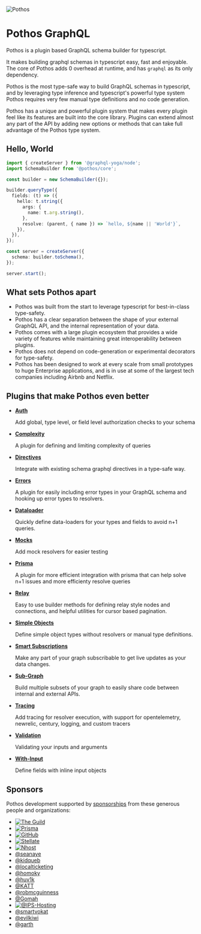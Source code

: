 ![Pothos](https://pothos-graphql.dev/assets/logo-name-auto.svg)

# Pothos GraphQL

Pothos is a plugin based GraphQL schema builder for typescript.

It makes building graphql schemas in typescript easy, fast and enjoyable. The core of Pothos adds 0
overhead at runtime, and has `graphql` as its only dependency.

Pothos is the most type-safe way to build GraphQL schemas in typescript, and by leveraging type
inference and typescript's powerful type system Pothos requires very few manual type definitions and
no code generation.

Pothos has a unique and powerful plugin system that makes every plugin feel like its features are
built into the core library. Plugins can extend almost any part of the API by adding new options or
methods that can take full advantage of the Pothos type system.

## Hello, World

```typescript
import { createServer } from '@graphql-yoga/node';
import SchemaBuilder from '@pothos/core';

const builder = new SchemaBuilder({});

builder.queryType({
  fields: (t) => ({
    hello: t.string({
      args: {
        name: t.arg.string(),
      },
      resolve: (parent, { name }) => `hello, ${name || 'World'}`,
    }),
  }),
});

const server = createServer({
  schema: builder.toSchema(),
});

server.start();
```

## What sets Pothos apart

- Pothos was built from the start to leverage typescript for best-in-class type-safety.
- Pothos has a clear separation between the shape of your external GraphQL API, and the internal
  representation of your data.
- Pothos comes with a large plugin ecosystem that provides a wide variety of features while
  maintaining great interoperability between plugins.
- Pothos does not depend on code-generation or experimental decorators for type-safety.
- Pothos has been designed to work at every scale from small prototypes to huge Enterprise
  applications, and is in use at some of the largest tech companies including Airbnb and Netflix.

## Plugins that make Pothos even better

- [**Auth**](https://pothos-graphql.dev/docs/plugins/scope-auth)

  Add global, type level, or field level authorization checks to your schema

- [**Complexity**](https://pothos-graphql.dev/docs/plugins/complexity)

  A plugin for defining and limiting complexity of queries

- [**Directives**](https://pothos-graphql.dev/docs/plugins/directives)

  Integrate with existing schema graphql directives in a type-safe way.

- [**Errors**](https://pothos-graphql.dev/docs/plugins/errors)

  A plugin for easily including error types in your GraphQL schema and hooking up error types to
  resolvers.

- [**Dataloader**](https://pothos-graphql.dev/docs/plugins/dataloader)

  Quickly define data-loaders for your types and fields to avoid n+1 queries.

- [**Mocks**](https://pothos-graphql.dev/docs/plugins/mocks)

  Add mock resolvers for easier testing

- [**Prisma**](https://pothos-graphql.dev/docs/plugins/prisma)

  A plugin for more efficient integration with prisma that can help solve n+1 issues and more
  efficienty resolve queries

- [**Relay**](https://pothos-graphql.dev/docs/plugins/relay)

  Easy to use builder methods for defining relay style nodes and connections, and helpful utilities
  for cursor based pagination.

- [**Simple Objects**](https://pothos-graphql.dev/docs/plugins/simple-objects)

  Define simple object types without resolvers or manual type definitions.

- [**Smart Subscriptions**](https://pothos-graphql.dev/docs/plugins/smart-subscriptions)

  Make any part of your graph subscribable to get live updates as your data changes.

- [**Sub-Graph**](https://pothos-graphql.dev/docs/plugins/sub-graph)

  Build multiple subsets of your graph to easily share code between internal and external APIs.

- [**Tracing**](https://pothos-graphql.dev/docs/plugins/tracing)

  Add tracing for resolver execution, with support for opentelemetry, newrelic, century, logging,
  and custom tracers

- [**Validation**](https://pothos-graphql.dev/docs/plugins/validation)

  Validating your inputs and arguments

- [**With-Input**](https://pothos-graphql.dev/docs/plugins/with-input)

  Define fields with inline input objects

## Sponsors

Pothos development supported by [sponsorships](https://github.com/sponsors/hayes) from these
generous people and organizations:

- [![The Guild](https://pothos-graphql.dev/assets/the-guild-logo.svg)](https://www.the-guild.dev/)
- [![Prisma](https://pothos-graphql.dev/assets/prisma-logo.svg)](https://www.prisma.io/)
- [![GitHub](https://pothos-graphql.dev/assets/github-logo.svg)](https://github.com/)
- [![Stellate](https://pothos-graphql.dev/assets/stellate-logo.svg)](https://stellate.co/)
- [![Nhost](https://pothos-graphql.dev/assets/nhost-logo.svg)](https://nhost.io/)
- [@seanaye](https://github.com/seanaye)
- [@kidqueb](https://github.com/kidqueb)
- [@localticketing](https://github.com/localticketing)
- [@homoky](https://github.com/homoky)
- [@huv1k](https://github.com/huv1k)
- [@KATT](https://github.com/KATT)
- [@robmcguinness](https://github.com/robmcguinness)
- [@Gomah](https://github.com/Gomah)
- [![@IPS-Hosting](https://pothos-graphql.dev/assets/ips-logo.svg)](https://github.com/IPS-Hosting)
- [@smartvokat](https://github.com/smartvokat)
- [@evilkiwi](https://github.com/evilkiwi)
- [@garth](https://github.com/garth)
